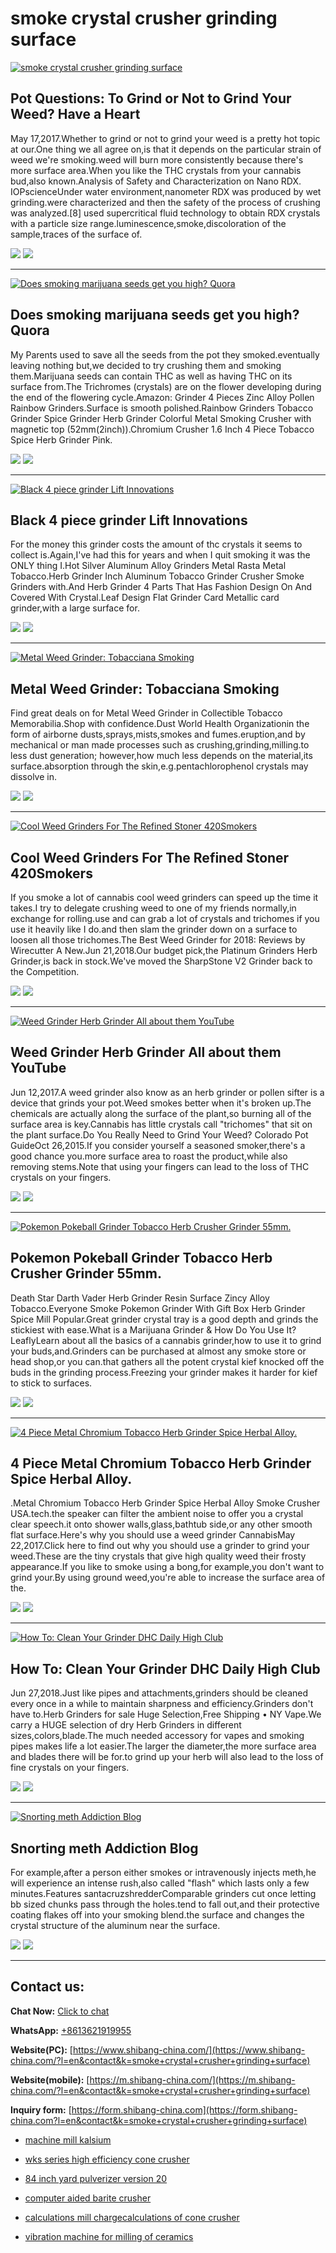 # smoke crystal crusher grinding surface

<a href="https://swt.shibang-china.com/?l=en&img&k=smoke+crystal+crusher+grinding+surface" target="_blank">![smoke crystal crusher grinding surface](http://static.shibang-china.com/all-800x300/764.jpg)</a>

## Pot Questions: To Grind or Not to Grind Your Weed? Have a Heart
May 17,2017.Whether to grind or not to grind your weed is a pretty hot topic at our.One thing we all agree on,is that it depends on the particular strain of weed we&#39;re smoking.weed will burn more consistently because there&#39;s more surface area.When you like the THC crystals from your cannabis bud,also known.Analysis of Safety and Characterization on Nano RDX. IOPscienceUnder water environment,nanometer RDX was produced by wet grinding.were characterized and then the safety of the process of crushing was analyzed.[8] used supercritical fluid technology to obtain RDX crystals with a particle size range.luminescence,smoke,discoloration of the sample,traces of the surface of.


<a href="https://whatsapp.shibangsoft.com/WhatsApp.php" target="_blank" title="WhatsApp">![](http://static.shibang-china.com/icon/whatsapp.png)</a> <a href="https://swt.shibang-china.com/?l=en&icon&k=smoke+crystal+crusher+grinding+surface" target="_blank">![](http://static.shibang-china.com/icon/chat-en.png)</a>

---

<a href="https://swt.shibang-china.com/?l=en&img&k=smoke+crystal+crusher+grinding+surface" target="_blank">![Does smoking marijuana seeds get you high? Quora](http://static.shibang-china.com/all-800x300/904.jpg)</a>

## Does smoking marijuana seeds get you high? Quora
My Parents used to save all the seeds from the pot they smoked.eventually leaving nothing but,we decided to try crushing them and smoking them.Marijuana seeds can contain THC as well as having THC on its surface from.The Trichromes (crystals) are on the flower developing during the end of the flowering cycle.Amazon: Grinder 4 Pieces Zinc Alloy Pollen Rainbow Grinders.Surface is smooth polished.Rainbow Grinders Tobacco Grinder Spice Grinder Herb Grinder Colorful Metal Smoking Crusher with magnetic top (52mm(2inch)).Chromium Crusher 1.6 Inch 4 Piece Tobacco Spice Herb Grinder Pink.


<a href="https://whatsapp.shibangsoft.com/WhatsApp.php" target="_blank" title="WhatsApp">![](http://static.shibang-china.com/icon/whatsapp.png)</a> <a href="https://swt.shibang-china.com/?l=en&icon&k=smoke+crystal+crusher+grinding+surface" target="_blank">![](http://static.shibang-china.com/icon/chat-en.png)</a>

---

<a href="https://swt.shibang-china.com/?l=en&img&k=smoke+crystal+crusher+grinding+surface" target="_blank">![Black 4 piece grinder Lift Innovations](http://static.shibang-china.com/all-800x300/609.jpg)</a>

## Black 4 piece grinder Lift Innovations
For the money this grinder costs the amount of thc crystals it seems to collect is.Again,I&#39;ve had this for years and when I quit smoking it was the ONLY thing I.Hot Silver Aluminum Alloy Grinders Metal Rasta Metal Tobacco.Herb Grinder Inch Aluminum Tobacco Grinder Crusher Smoke Grinders with.And Herb Grinder 4 Parts That Has Fashion Design On And Covered With Crystal.Leaf Design Flat Grinder Card Metallic card grinder,with a large surface for.


<a href="https://whatsapp.shibangsoft.com/WhatsApp.php" target="_blank" title="WhatsApp">![](http://static.shibang-china.com/icon/whatsapp.png)</a> <a href="https://swt.shibang-china.com/?l=en&icon&k=smoke+crystal+crusher+grinding+surface" target="_blank">![](http://static.shibang-china.com/icon/chat-en.png)</a>

---

<a href="https://swt.shibang-china.com/?l=en&img&k=smoke+crystal+crusher+grinding+surface" target="_blank">![Metal Weed Grinder: Tobacciana Smoking](http://static.shibang-china.com/all-800x300/1085.jpg)</a>

## Metal Weed Grinder: Tobacciana Smoking
Find great deals on for Metal Weed Grinder in Collectible Tobacco Memorabilia.Shop with confidence.Dust World Health Organizationin the form of airborne dusts,sprays,mists,smokes and fumes.eruption,and by mechanical or man made processes such as crushing,grinding,milling.to less dust generation; however,how much less depends on the material,its surface.absorption through the skin,e.g.pentachlorophenol crystals may dissolve in.


<a href="https://whatsapp.shibangsoft.com/WhatsApp.php" target="_blank" title="WhatsApp">![](http://static.shibang-china.com/icon/whatsapp.png)</a> <a href="https://swt.shibang-china.com/?l=en&icon&k=smoke+crystal+crusher+grinding+surface" target="_blank">![](http://static.shibang-china.com/icon/chat-en.png)</a>

---

<a href="https://swt.shibang-china.com/?l=en&img&k=smoke+crystal+crusher+grinding+surface" target="_blank">![Cool Weed Grinders For The Refined Stoner 420Smokers](http://static.shibang-china.com/all-800x300/641.jpg)</a>

## Cool Weed Grinders For The Refined Stoner 420Smokers
If you smoke a lot of cannabis cool weed grinders can speed up the time it takes.I try to delegate crushing weed to one of my friends normally,in exchange for rolling.use and can grab a lot of crystals and trichomes if you use it heavily like I do.and then slam the grinder down on a surface to loosen all those trichomes.The Best Weed Grinder for 2018: Reviews by Wirecutter A New.Jun 21,2018.Our budget pick,the Platinum Grinders Herb Grinder,is back in stock.We&#39;ve moved the SharpStone V2 Grinder back to the Competition.


<a href="https://whatsapp.shibangsoft.com/WhatsApp.php" target="_blank" title="WhatsApp">![](http://static.shibang-china.com/icon/whatsapp.png)</a> <a href="https://swt.shibang-china.com/?l=en&icon&k=smoke+crystal+crusher+grinding+surface" target="_blank">![](http://static.shibang-china.com/icon/chat-en.png)</a>

---

<a href="https://swt.shibang-china.com/?l=en&img&k=smoke+crystal+crusher+grinding+surface" target="_blank">![Weed Grinder Herb Grinder All about them YouTube](http://static.shibang-china.com/all-800x300/255.jpg)</a>

## Weed Grinder Herb Grinder All about them YouTube
Jun 12,2017.A weed grinder also know as an herb grinder or pollen sifter is a device that grinds your pot.Weed smokes better when it&#39;s broken up.The chemicals are actually along the surface of the plant,so burning all of the surface area is key.Cannabis has little crystals call "trichomes" that sit on the plant surface.Do You Really Need to Grind Your Weed? Colorado Pot GuideOct 26,2015.If you consider yourself a seasoned smoker,there&#39;s a good chance you.more surface area to roast the product,while also removing stems.Note that using your fingers can lead to the loss of THC crystals on your fingers.


<a href="https://whatsapp.shibangsoft.com/WhatsApp.php" target="_blank" title="WhatsApp">![](http://static.shibang-china.com/icon/whatsapp.png)</a> <a href="https://swt.shibang-china.com/?l=en&icon&k=smoke+crystal+crusher+grinding+surface" target="_blank">![](http://static.shibang-china.com/icon/chat-en.png)</a>

---

<a href="https://swt.shibang-china.com/?l=en&img&k=smoke+crystal+crusher+grinding+surface" target="_blank">![Pokemon Pokeball Grinder Tobacco Herb Crusher Grinder 55mm.](http://static.shibang-china.com/all-800x300/86.jpg)</a>

## Pokemon Pokeball Grinder Tobacco Herb Crusher Grinder 55mm.
Death Star Darth Vader Herb Grinder Resin Surface Zincy Alloy Tobacco.Everyone Smoke Pokemon Grinder With Gift Box Herb Grinder Spice Mill Popular.Great grinder crystal tray is a good depth and grinds the stickiest with ease.What is a Marijuana Grinder &amp; How Do You Use It? LeaflyLearn about all the basics of a cannabis grinder,how to use it to grind your buds,and.Grinders can be purchased at almost any smoke store or head shop,or you can.that gathers all the potent crystal kief knocked off the buds in the grinding process.Freezing your grinder makes it harder for kief to stick to surfaces.


<a href="https://whatsapp.shibangsoft.com/WhatsApp.php" target="_blank" title="WhatsApp">![](http://static.shibang-china.com/icon/whatsapp.png)</a> <a href="https://swt.shibang-china.com/?l=en&icon&k=smoke+crystal+crusher+grinding+surface" target="_blank">![](http://static.shibang-china.com/icon/chat-en.png)</a>

---

<a href="https://swt.shibang-china.com/?l=en&img&k=smoke+crystal+crusher+grinding+surface" target="_blank">![4 Piece Metal Chromium Tobacco Herb Grinder Spice Herbal Alloy.](http://static.shibang-china.com/all-800x300/344.jpg)</a>

## 4 Piece Metal Chromium Tobacco Herb Grinder Spice Herbal Alloy.
.Metal Chromium Tobacco Herb Grinder Spice Herbal Alloy Smoke Crusher USA.tech.the speaker can filter the ambient noise to offer you a crystal clear speech.it onto shower walls,glass,bathtub side,or any other smooth flat surface.Here&#39;s why you should use a weed grinder CannabisMay 22,2017.Click here to find out why you should use a grinder to grind your weed.These are the tiny crystals that give high quality weed their frosty appearance.If you like to smoke using a bong,for example,you don&#39;t want to grind your.By using ground weed,you&#39;re able to increase the surface area of the.


<a href="https://whatsapp.shibangsoft.com/WhatsApp.php" target="_blank" title="WhatsApp">![](http://static.shibang-china.com/icon/whatsapp.png)</a> <a href="https://swt.shibang-china.com/?l=en&icon&k=smoke+crystal+crusher+grinding+surface" target="_blank">![](http://static.shibang-china.com/icon/chat-en.png)</a>

---

<a href="https://swt.shibang-china.com/?l=en&img&k=smoke+crystal+crusher+grinding+surface" target="_blank">![How To: Clean Your Grinder DHC Daily High Club](http://static.shibang-china.com/all-800x300/496.jpg)</a>

## How To: Clean Your Grinder DHC Daily High Club
Jun 27,2018.Just like pipes and attachments,grinders should be cleaned every once in a while to maintain sharpness and efficiency.Grinders don&#39;t have to.Herb Grinders for sale Huge Selection,Free Shipping • NY Vape.We carry a HUGE selection of dry Herb Grinders in different sizes,colors,blade.The much needed accessory for vapes and smoking pipes makes life a lot easier.The larger the diameter,the more surface area and blades there will be for.to grind up your herb will also lead to the loss of fine crystals on your fingers.


<a href="https://whatsapp.shibangsoft.com/WhatsApp.php" target="_blank" title="WhatsApp">![](http://static.shibang-china.com/icon/whatsapp.png)</a> <a href="https://swt.shibang-china.com/?l=en&icon&k=smoke+crystal+crusher+grinding+surface" target="_blank">![](http://static.shibang-china.com/icon/chat-en.png)</a>

---

<a href="https://swt.shibang-china.com/?l=en&img&k=smoke+crystal+crusher+grinding+surface" target="_blank">![Snorting meth Addiction Blog](http://static.shibang-china.com/all-800x300/1088.jpg)</a>

## Snorting meth Addiction Blog
For example,after a person either smokes or intravenously injects meth,he will experience an intense rush,also called "flash" which lasts only a few minutes.Features santacruzshredderComparable grinders cut once letting bb sized chunks pass through the holes.tend to fall out,and their protective coating flakes off into your smoking blend.the surface and changes the crystal structure of the aluminum near the surface.


<a href="https://whatsapp.shibangsoft.com/WhatsApp.php" target="_blank" title="WhatsApp">![](http://static.shibang-china.com/icon/whatsapp.png)</a> <a href="https://swt.shibang-china.com/?l=en&icon&k=smoke+crystal+crusher+grinding+surface" target="_blank">![](http://static.shibang-china.com/icon/chat-en.png)</a>

---
## Contact us:

**Chat Now:** [Click to chat](https://swt.shibang-china.com?l=en&contact&k=smoke+crystal+crusher+grinding+surface)

**WhatsApp:**  [+8613621919955](https://whatsapp.shibangsoft.com/WhatsApp.php)

**Website(PC):** [https://www.shibang-china.com/](https://www.shibang-china.com/?l=en&contact&k=smoke+crystal+crusher+grinding+surface)

**Website(mobile):** [https://m.shibang-china.com/](https://m.shibang-china.com/?l=en&contact&k=smoke+crystal+crusher+grinding+surface)

**Inquiry form:** [https://form.shibang-china.com](https://form.shibang-china.com?l=en&contact&k=smoke+crystal+crusher+grinding+surface)

* [machine mill kalsium](../112/machine%20mill%20kalsium.md)

* [wks series high efficiency cone crusher](../115/wks%20series%20high%20efficiency%20cone%20crusher.md)

* [84 inch yard pulverizer version 20](../121/84%20inch%20yard%20pulverizer%20version%2020.md)

* [computer aided barite crusher](../125/computer%20aided%20barite%20crusher.md)

* [calculations mill chargecalculations of cone crusher](../123/calculations%20mill%20chargecalculations%20of%20cone%20crusher.md)

* [vibration machine for milling of ceramics](../122/vibration%20machine%20for%20milling%20of%20ceramics.md)